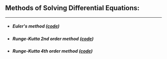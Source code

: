 ## Methods of Solving Differential Equations:

---

 - ##### Euler's method ([code](/DEQ/EUM))
 - ##### Runge-Kutta 2nd order method ([code](/DEQ/RKM))
 - ##### Runge-Kutta 4th order method ([code](/DEQ/RKM))